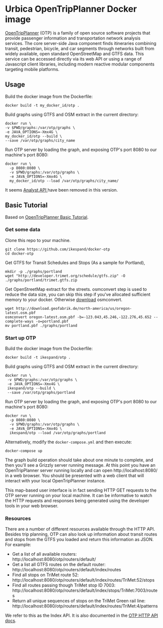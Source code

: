# Urbica OpenTripPlanner Docker image

[OpenTripPlanner](http://www.opentripplanner.org/) (OTP) is a family of open source software projects that provide passenger information and transportation network analysis services. The core server-side Java component finds itineraries combining transit, pedestrian, bicycle, and car segments through networks built from widely available, open standard OpenStreetMap and GTFS data. This service can be accessed directly via its web API or using a range of Javascript client libraries, including modern reactive modular components targeting mobile platforms.

## Usage

Build the docker image from the Dockerfile:

```shell
docker build -t my_docker_id/otp .
```

Build graphs using GTFS and OSM extract in the current directory:

```shell
docker run \
-v $PWD/graphs:/var/otp/graphs \
-e JAVA_OPTIONS=-Xmx4G \
my_docker_id/otp --build \
--save /var/otp/graphs/city_name
```

Run OTP server by loading the graph, and exposing OTP's port 8080 to our machine's port 8080:

```shell
docker run \
  -p 8080:8080 \
  -v $PWD/graphs:/var/otp/graphs \
  -e JAVA_OPTIONS=-Xmx4G \
  my_docker_id/otp --load /var/otp/graphs/city_name/
```

It seems [Analyst API ](https://docs.opentripplanner.org/en/latest/OTP2-MigrationGuide/#analyst "Analyst API ")have been removed in this version.

## Basic Tutorial

Based on [OpenTripPlanner Basic Tutorial](https://docs.opentripplanner.org/en/latest/Basic-Tutorial/).

### Get some data
Clone this repo to your machine.
```shell
git clone https://github.com/ikespand/docker-otp
cd docker-otp
```
Get GTFS for Transit Schedules and Stops (As a sample for Portland),

```shell
mkdir -p ./graphs/portland
wget "http://developer.trimet.org/schedule/gtfs.zip" -O ./graphs/portland/trimet.gtfs.zip
```

Get OpenStreetMap extract for the streets. osmconvert step is used to reduce the data size, you can skip this step if you've allocated sufficient memory to your docker. Otherwise [download](hthttps://wiki.openstreetmap.org/wiki/Osmconvert#Binariestp:// "download") osmconvert.

```shell
wget http://download.geofabrik.de/north-america/us/oregon-latest.osm.pbf
osmconvert oregon-latest.osm.pbf -b=-123.043,45.246,-122.276,45.652 --complete-ways -o=portland.pbf
mv portland.pbf ./graphs/portland
```

### Start up OTP

Build the docker image from the Dockerfile:

```shell
docker build -t ikespand/otp .
```

Build graphs using GTFS and OSM extract in the current directory:

```shell
docker run \
 -v $PWD/graphs:/var/otp/graphs \
 -e JAVA_OPTIONS=-Xmx4G \
 ikespand/otp --build \
 --save /var/otp/graphs/portland
```

Run OTP server by loading the graph, and exposing OTP's port 8080 to our machine's port 8080:

```shell
docker run \
  -p 8080:8080 \
  -v $PWD/graphs:/var/otp/graphs \
  -e JAVA_OPTIONS=-Xmx4G \
  ikespand/otp --load /var/otp/graphs/portland
```

Alternatively, modify the `docker-compose.yml` and then execute:
```shell
docker-compose up
```
The graph build operation should take about one minute to complete, and then you'll see a Grizzly server running message. At this point you have an OpenTripPlanner server running locally and can open http://localhost:8080/ in a web browser. You should be presented with a web client that will interact with your local OpenTripPlanner instance.

This map-based user interface is in fact sending HTTP GET requests to the OTP server running on your local machine. It can be informative to watch the HTTP requests and responses being generated using the developer tools in your web browser.

### Resources

There are a number of different resources available through the HTTP API. Besides trip planning, OTP can also look up information about transit routes and stops from the GTFS you loaded and return this information as JSON. For example:

- Get a list of all available routers: http://localhost:8080/otp/routers/default/
- Get a list all GTFS routes on the default router: http://localhost:8080/otp/routers/default/index/routes
- Find all stops on TriMet route 52: http://localhost:8080/otp/routers/default/index/routes/TriMet:52/stops
- Find all routes passing though TriMet stop ID 7003: http://localhost:8080/otp/routers/default/index/stops/TriMet:7003/routes
- Return all unique sequences of stops on the TriMet Green rail line: http://localhost:8080/otp/routers/default/index/routes/TriMet:4/patterns

We refer to this as the Index API. It is also documented in the [OTP HTTP API docs](http://dev.opentripplanner.org/apidoc/1.0.0/resource_IndexAPI.html).
